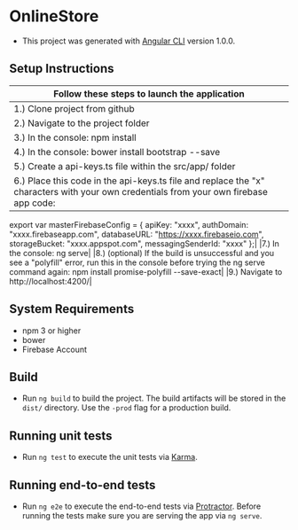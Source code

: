 # OnlineStore

* This project was generated with [Angular CLI](https://github.com/angular/angular-cli) version 1.0.0.

## Setup Instructions
|Follow these steps to launch the application|
|---|
|1.) Clone project from github|
|2.) Navigate to the project folder|
|3.) In the console: npm install|
|4.) In the console: bower install bootstrap --save|
|5.) Create a api-keys.ts file within the src/app/ folder|
|6.) Place this code in the api-keys.ts file and replace the "x" characters with your own credentials from your own firebase app code:
 export var masterFirebaseConfig = {
    apiKey: "xxxx",
    authDomain: "xxxx.firebaseapp.com",
    databaseURL: "https://xxxx.firebaseio.com",
    storageBucket: "xxxx.appspot.com",
    messagingSenderId: "xxxx" };|
|7.) In the console: ng serve|
|8.) (optional) If the build is unsuccessful and you see a "polyfill" error, run this in the console before trying the ng serve command again: npm install promise-polyfill --save-exact|
|9.) Navigate to http://localhost:4200/|

## System Requirements

* npm 3 or higher
* bower
* Firebase Account

## Build

* Run `ng build` to build the project. The build artifacts will be stored in the `dist/` directory. Use the `-prod` flag for a production build.

## Running unit tests

* Run `ng test` to execute the unit tests via [Karma](https://karma-runner.github.io).

## Running end-to-end tests

* Run `ng e2e` to execute the end-to-end tests via [Protractor](http://www.protractortest.org/).
Before running the tests make sure you are serving the app via `ng serve`.

